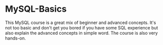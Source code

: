 # MySQL-Basics
This MySQL course is a great mix of beginner and advanced concepts. It's not too basic and don't get you bored if you have some SQL experience but also explain the advanced concepts in simple word. The course is also very hands-on.
